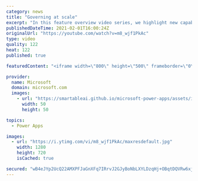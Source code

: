 ```yaml
---
category: news
title: "Governing at scale"
excerpt: "In this feature overview video series, we highlight new capabilities included in the latest update to Microsoft Power Apps.  Microsoft's Power Platform is a rich ecosystem of more than three hundred Microsoft and non-Microsoft connectors that can be leveraged by apps and flows. We are proud to introduce"
publishedDateTime: 2021-02-01T16:00:24Z
originalUrl: "https://youtube.com/watch?v=m8_wjf1PkAc"
type: video
quality: 122
heat: 122
published: true

featuredContent: "<iframe width=\"800\" height=\"500\" frameborder=\"0\" src=\"https://www.youtube.com/embed/m8_wjf1PkAc\" allow=\"accelerometer; autoplay; encrypted-media; gyroscope; picture-in-picture\" allowfullscreen></iframe>"

provider:
  name: Microsoft
  domain: microsoft.com
  images:
    - url: "https://smartableai.github.io/microsoft-power-apps/assets/images/organizations/microsoft.com-50x50.jpg"
      width: 50
      height: 50

topics:
  - Power Apps

images:
  - url: "https://i.ytimg.com/vi/m8_wjf1PkAc/maxresdefault.jpg"
    width: 1280
    height: 720
    isCached: true

secured: "wB4eJYp2UcQ22AMXPFJaGnXFq7IRrvJ2GJyBoNbLXYLDzqHj+OBqtDQVRw6xjl8bt7u92PYizcHNZ0lBrHNQxWtnKixshJLaQFeW40jey7ViyS9FloS3EfAGW5yRTHAY6xtRayjMpb9hYeMFklKZAth9yJupZZtk/04OfBR33ujWbOBLkt11+l5n3FMKjRTV7uFAbRTNjHjW//xMJAyqW9cixfs5q1i8fI789Gn9JHFy6ASSCAVhX4Bd8FKjMjdALsOlzO2brPTzOlm2pLEST0CyLSy8gE9S1ztvEW9G577vDcXeEH7KNVWSqwe6dp5herpYfx+qxl3P8BmTB7nmw0XaJ0rrRlxzPRPAs8Rr6tzGN+yZ3adZeHT1fhZ2DUFXbp3OiXBS4tDG1A8Cd+lXhKESiFmHSY8E6IuYj3EWeqQ=;KS2r/MZLiE9Ne2G0Wsu6Sw=="
---
```


